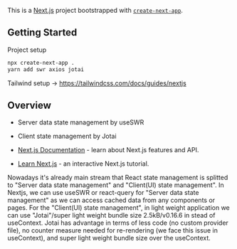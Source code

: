 This is a [Next.js](https://nextjs.org/) project bootstrapped with [`create-next-app`](https://github.com/vercel/next.js/tree/canary/packages/create-next-app).

## Getting Started

Project setup

```bash
npx create-next-app .
yarn add swr axios jotai
```
Tailwind setup →
https://tailwindcss.com/docs/guides/nextjs


## Overview

- Server data state management by useSWR
- Client state management by Jotai

- [Next.js Documentation](https://nextjs.org/docs) - learn about Next.js features and API.
- [Learn Next.js](https://nextjs.org/learn) - an interactive Next.js tutorial.


Nowadays it's already main stream that React state management is splitted to "Server data state management" and "Client(UI) state management". In Nextjs, we can use useSWR or react-query for "Server data state management" as we can access cached data from any components or pages. For the "Client(UI) state management", in light weight application we can use "Jotai"/super light weight bundle size 2.5kB/v0.16.6 in stead of useContext. Jotai has advantage in terms of less code (no custom provider file), no counter measure needed for re-rendering (we face this issue in useContext), and super light weight bundle size over the useContext.

 
